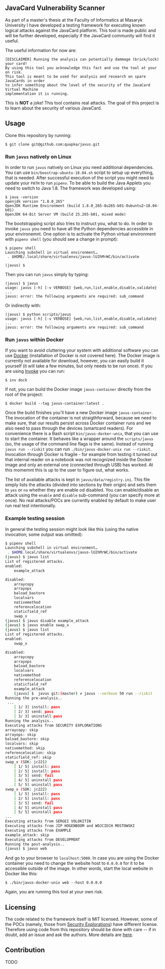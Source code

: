 JavaCard Vulnerability Scanner
------------------------------

As part of a master's thesis at the Faculty of Informatics at Masaryk University
I have developed a testing framework for executing known logical attacks against
the JavaCard platform. This tool is made public and will be further developed,
especially if the JavaCard community will find it useful.

The useful information for now are:
```
[DISCLAIMER] Running the analysis can potentially dammage (brick/lock) your card!
By using this tool you acknowledge this fact and use the tool at your on risk.
This tool is meant to be used for analysis and research on spare JavaCards in order
to infer something about the level of the security of the JavaCard Virtual Machine
implementation it is running.
```

This is **NOT** a joke! This tool contains real attacks. The goal of this project
is to learn about the security of various JavaCard.


Usage
-----

Clone this repository by running:
```
$ git clone git@github.com:quapka/javus.git
```

### Run `javus` natively on Linux

In order to run `javus` natively on Linux you need additional dependencies. You can use `bin/boostrap-ubuntu-18.04.sh` script to setup up everything, that is needed. After successful execution of the script you might need to update your `PATH` to run `pipenv`. To be able to build the Java Applets you need to switch to Java 1.8. The framework was developed using:
```
$ java -version 
openjdk version "1.8.0_265"
OpenJDK Runtime Environment (build 1.8.0_265-8u265-b01-0ubuntu2~18.04-b01)
OpenJDK 64-Bit Server VM (build 25.265-b01, mixed mode)
```
The bootstrapping script also tries to instruct you, what to do. In order to invoke `javus` you need to have all the Python dependencies accessible in your environemnt. One option is to activate the Python virtual environment with `pipenv shell` (you should see a change in prompt):

```
$ pipenv shell
Launching subshell in virtual environment…
 . $HOME/.local/share/virtualenvs/javus-lU2hMrWC/bin/activate

(javus) $
```

Then you can run `javus` simply by typing:

```
(javus) $ javus
usage: javus [-h] [-v VERBOSE] {web,run,list,enable,disable,validate} ...
javus: error: the following arguments are required: sub_command
```

Or indirectly with:

```
(javus) $ python scripts/javus 
usage: javus [-h] [-v VERBOSE] {web,run,list,enable,disable,validate} ...
javus: error: the following arguments are required: sub_command
```


### Run `javus` within Docker

If you want to avoid cluttering your system with additional software you can use [Docker](https://www.docker.com/) (installation of Docker is not covered here). The Docker image is currently not available for download, however, you can easily build it yourself (it will take a few minutes, but only needs to be run once). If you are using [Invoke](https://www.pyinvoke.org/) you can run:
```
$ inv dock
```
If not, you can build the Docker image `javus-container` directly from the root of the project:
```
$ docker build --tag javus-container:latest .
```
Once the build finishes you'll have a new Docker image `javus-container`. The invocation of the container is not straigthforward, because we need to make sure, that our results persist across Docker container runs and we also need to pass through the devices (smartcard readers). For convenience there is a Bash script `bin/javus-docker-unix`, that you can use to start the container. It behaves like a wrapper around the `scripts/javus` (so, the usage of the command line flags is the same). Instead of running `javus run --riskit` you can run `./bin/javus-docker-unix run --riskit`. Invocation through Docker is fragile - for example from testing it turned out that internal reader on a notebook was not recognized inside the Docker image and only an external one (connected through USB) has worked. At this momemnt this is up to the user to figure out, what works.

The list of available attacks is kept in `javus/data/registry.ini`. This file simply lists the attacks (divided into sections by their origin) and sets them to `yes` or `no` whether they are enable od disabled. You can enable/disable an attack using the `enable` and `disable` sub-command (you can specify more at once). No real attacks/POCs are currently enabled by default to make user run real test intentionally.

### Example testing session

In general the testing session might look like this (using the native invocation; some output was omitted):

```bash
$ pipenv shell
Launching subshell in virtual environment…
 . $HOME.local/share/virtualenvs/javus-lU2hMrWC/bin/activate
(javus) $ javus list
List of registered attacks.
enabled:
    example_attack

disabled:
    arraycopy
    arrayops
    baload_bastore
    localvars
    nativemethod
    referencelocation
    staticfield_ref
    swap_x
(javus) $ javus disable example_attack
(javus) $ javus enable swap_x
(javus) $ javus list
List of registered attacks.
enabled:
    swap_x

disabled:
    arraycopy
    arrayops
    baload_bastore
    localvars
    nativemethod
    referencelocation
    staticfield_ref
    example_attack
    (javus) $  javus git:(master) ✗ javus --verbose 50 run --riskit
Running the pre-analysis..
 ...
    [ 1/ 3] install: pass
    [ 2/ 3] send: pass
    [ 3/ 3] uninstall pass
Running the analysis..
Executing attacks from SECURITY EXPLORATIONS
arraycopy: skip
arrayops: skip
baload_bastore: skip
localvars: skip
nativemethod: skip
referencelocation: skip
staticfield_ref: skip
swap_x (SDK: jc221)
    [ 1/ 5] install: pass
    [ 2/ 5] install: pass
    [ 3/ 5] send: fail
    [ 4/ 5] uninstall pass
    [ 5/ 5] uninstall pass
swap_x (SDK: jc222)
    [ 1/ 5] install: pass
    [ 2/ 5] install: pass
    [ 3/ 5] send: fail
    [ 4/ 5] uninstall pass
    [ 5/ 5] uninstall pass
...
Executing attacks from SERGEI VOLOKITIN
Executing attacks from JIP HOGENBOOM and WOJCIECH MOSTOWSKI
Executing attacks from EXAMPLE
example_attack: skip
Executing attacks from DEVELOPMENT
Running the post-analysis..
(javus) $ javus web
```

And go to your browser to `localhost:5000`. In case you are using the Docker container you need to change the website host to `0.0.0.0` for it to be accessible outside of the image. In other words, start the local website in Docker like this:
```
$ ./bin/javus-docker-unix web --host 0.0.0.0
```

Again, you are running this tool at your own risk.

Licensing
---------

The code related to the framework itself is MIT licensed. However, some of the POCs (namely, those from [Security Explorations](http://www.security-explorations.com/javacard_details.html)) have different license. Therefore using code from this repository should be done with care -- if in doubt, add an issue and ask the authors. More details are [here](https://github.com/quapka/javus/tree/master/javus/data/attacks).

Contribution
------------
TODO
